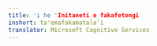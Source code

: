 ```yaml
---
title: 'i he 'Initaneti e fakafetongi
inshort: ta'emafakamatala'i
translator: Microsoft Cognitive Services
---
```




